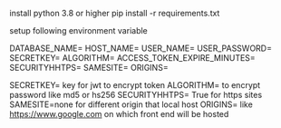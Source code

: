 install python 3.8 or higher
pip install -r requirements.txt

setup following environment variable

DATABASE_NAME=
HOST_NAME=
USER_NAME=
USER_PASSWORD=
SECRETKEY=
ALGORITHM= 
ACCESS_TOKEN_EXPIRE_MINUTES=
SECURITYHHTPS=
SAMESITE=
ORIGINS=

SECRETKEY= key for jwt to encrypt token
ALGORITHM= to encrypt password like md5 or hs256
SECURITYHHTPS= True for https sites
SAMESITE=none for different origin that local host
ORIGINS= like https://www.google.com on which front end will be hosted